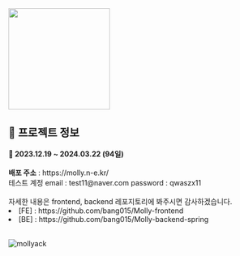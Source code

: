 <img src="https://github.com/Jeongseonil/anesi/assets/137017329/53034a7c-d92b-4d0a-a415-de4e158e983c"  width="200"/>
<h2>🔎 프로젝트 정보</h2>
<div><b>📆 2023.12.19 ~ 2024.03.22 (94일)</b></div>
<br>
<div><b>배포 주소</b> : https://molly.n-e.kr/</div>
<div>테스트 계정 email : test11@naver.com password : qwaszx11</div>
<br>
자세한 내용은 frontend, backend 레포지토리에 봐주시면 감사하겠습니다.
<li>
    [FE] : https://github.com/bang015/Molly-frontend
</li>
<li>
    [BE] : https://github.com/bang015/Molly-backend-spring
</li>
<br>


![mollyack](https://github.com/user-attachments/assets/d31308b9-ff9b-47dd-b850-266863074ba6)
